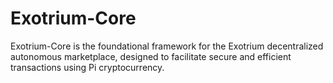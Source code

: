 # Exotrium-Core
Exotrium-Core is the foundational framework for the Exotrium decentralized autonomous marketplace, designed to facilitate secure and efficient transactions using Pi cryptocurrency.
